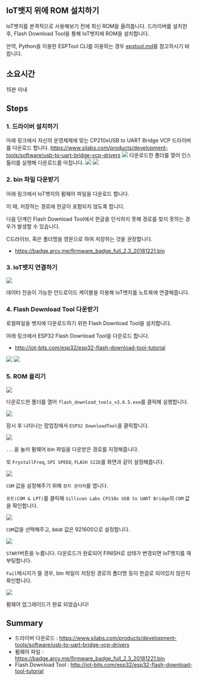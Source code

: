 ## IoT뱃지 위에 ROM 설치하기
IoT뱃지를 본격적으로 사용해보기 전에 최신 ROM을 올려봅니다.
드라이버를 설치한 후, Flash Download Tool을 통해 IoT뱃지에 ROM을 설치합니다.

만약, Python을 이용한 ESPTool CLI를 이용하는 경우 [epstool.md](esptool.md)를 참고하시기 바랍니다.

## 소요시간
15분 이내

## Steps
### 1. 드라이버 설치하기
아래 링크에서 자신의 운영체제에 맞는 CP210xUSB to UART Bridge VCP 드라이버를 다운로드 합니다.
https://www.silabs.com/products/development-tools/software/usb-to-uart-bridge-vcp-drivers
![](img/Driversetup1.PNG)
다운로드한 폴더를 열어 인스톨러를 실행해 다운로드를 마칩니다.
![](img/Driversetup2.PNG)
![](img/Driversetup3.PNG)

### 2. bin 파일 다운받기

아래 링크에서 IoT뱃지의 펌웨어 파일을 다운로드 합니다.

이 때, 저장하는 경로에 한글이 포함되지 않도록 합니다.

다음 단계인 Flash Download Tool에서 한글을 인식하지 못해 경로를 찾지 못하는 경우가 발생할 수 있습니다.

C드라이브, 혹은 폴더명을 영문으로 하여 저장하는 것을 권장합니다.

* https://badge.arcy.me/firmware_badge_full_2.3_20181221.bin

### 3. IoT뱃지 연결하기

![](img/iotbadgelink.jpg)

데이터 전송이 가능한 안드로이드 케이블을 이용해 IoT뱃지를 노트북에 연결해줍니다.

### 4. Flash Download Tool 다운받기

로컬파일을 뱃지에 다운로드하기 위한 Flash Download Tool을 설치합니다.

아래 링크에서 ESP32 Flash Download Tool을 다운로드 합니다.

* http://iot-bits.com/esp32/esp32-flash-download-tool-tutorial

![](img/FDTdown1.PNG)
![](img/FDTdown2.PNG)

### 5. ROM 올리기

![](img/FDTdown3.PNG)

다운로드한 폴더를 열어 `flash_download_tools_v3.6.5.exe`를 클릭해 실행합니다.

![](img/FDTdown4.PNG)

잠시 후 나타나는 팝업창에서 `ESP32 DownloadTool`을 클릭합니다.

![](img/FDTdown6.PNG)

`...`을 눌러 펌웨어 bin 파일을 다운받은 경로를 지정해줍니다.

또 `FrystallFreq`, `SPI SPEED`, `FLASH SIZE`를 화면과 같이 설정해줍니다.

![](img/FDTdown7.PNG)

`COM` 값을 설정해주기 위해 `장치 관리자`를 엽니다.

`포트(COM & LPT)`를 클릭해 `Sillicon Labs CP210x USB to UART Bridge`의 `COM` 값을 확인합니다.

![](img/FDTdown8.PNG)

`COM`값을 선택해주고, `BAUD` 값은 921600으로 설정합니다.

![](img/FDTdown9.PNG)

`START`버튼을 누릅니다. 다운로드가 완료되어 FINISH로 상태가 변경되면 IoT뱃지를 재부팅합니다.

`Fail`메시지가 뜰 경우, bin 파일이 저장된 경로의 폴더명 등이 한글로 되어있지 않은지 확인합니다.

![](img/iotbadgelink2.jpg)

펌웨어 업그레이드가 완료 되었습니다!

## Summary

* 드라이버 다운로드 : https://www.silabs.com/products/development-tools/software/usb-to-uart-bridge-vcp-drivers
* 펌웨어 파일 : https://badge.arcy.me/firmware_badge_full_2.3_20181221.bin
* Flash Download Tool : http://iot-bits.com/esp32/esp32-flash-download-tool-tutorial
